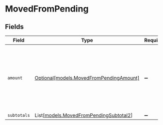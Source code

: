 # MovedFromPending


## Fields

| Field                                                                                             | Type                                                                                              | Required                                                                                          | Description                                                                                       |
| ------------------------------------------------------------------------------------------------- | ------------------------------------------------------------------------------------------------- | ------------------------------------------------------------------------------------------------- | ------------------------------------------------------------------------------------------------- |
| `amount`                                                                                          | [Optional[models.MovedFromPendingAmount]](../models/movedfrompendingamount.md)                    | :heavy_minus_sign:                                                                                | In v2 endpoints, monetary amounts are represented as objects with a `currency` and `value` field. |
| `subtotals`                                                                                       | List[[models.MovedFromPendingSubtotal2](../models/movedfrompendingsubtotal2.md)]                  | :heavy_minus_sign:                                                                                | N/A                                                                                               |